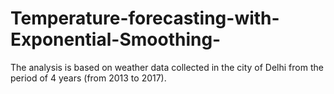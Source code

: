 # Temperature-forecasting-with-Exponential-Smoothing-
The analysis is based on weather data collected in the city of Delhi from the period of 4 years (from 2013 to 2017).
